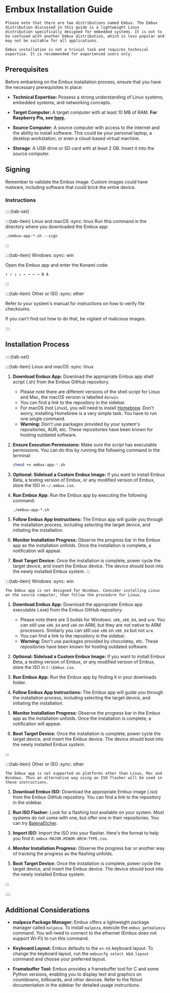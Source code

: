 # Embux Installation Guide

```{warning}
Please note that there are two distributions named Embux. The Embux distribution discussed in this guide is a lightweight Linux distribution specifically designed for embedded systems. It is not to be confused with another Embux distribution, which is less popular and may not be suitable for all applications.
```

```{warning}
Embux installation is not a trivial task and requires technical expertise. It is recommended for experienced users only.
```

## Prerequisites

Before embarking on the Embux installation process, ensure that you have the necessary prerequisites in place:

* **Technical Expertise:** Possess a strong understanding of Linux systems, embedded systems, and networking concepts.

* **Target Computer:** A target computer with at least 10 MB of RAM. **For Raspberry Pis, see [here](install_raspberry.html).**

* **Source Computer:** A source computer with access to the internet and the ability to install software. This could be your personal laptop, a desktop workstation, or even a cloud-based virtual machine.

* **Storage**: A USB drive or SD card with at least 2 GB. Insert it into the source computer.

## Signing

Remember to validate the Embux image. Custom images could have malware, including software that could brick the entire device.

### Instructions

::::{tab-set}

:::{tab-item} Linux and macOS
:sync: linux
Run this command in the directory where you downloaded the Embux app:

```
./embux-app-*.sh --sign
```
:::

:::{tab-item} Windows
:sync: win

Open the Embux app and enter the Konami code:
```
↑ ↑ ↓ ↓ ← → ← → B A
```
:::

:::{tab-item} Other or ISO
:sync: other

Refer to your system's manual for instructions on how to verify file checksums.

If you can't find out how to do that, be vigilant of malicious images.

::::

## Installation Process

::::{tab-set}

:::{tab-item} Linux and macOS
:sync: linux

1. **Download Embux App:** Download the appropriate Embux app shell script (.sh) from the Embux GitHub repository.
   * Please note there are different versions of the shell script for Linux and Mac, the macOS version is labelled `darwin`.
   * You can find a link to the repository in the sidebar.
   * For macOS (not Linux), you will need to install [Homebrew](https://brew.sh). Don't worry, installing Homebrew is a very simple task. You have to run one single command.
   * **Warning:** Don't use packages provided by your system's repositories, AUR, etc. These repositories have been known for hosting outdated software.

3. **Ensure Execution Permissions:** Make sure the script has executable permissions. You can do this by running the following command in the terminal:

    ```bash
    chmod +x embux-app-*.sh
    ```

4. **Optional: Sideload a Custom Embux Image:** If you want to install Embux Beta, a testing version of Embux, or any modified version of Embux, store the ISO in `~/.embux.iso`.

5. **Run Embux App:** Run the Embux app by executing the following command:

    ```bash
    ./embux-app-*.sh
    ```

6. **Follow Embux App Instructions:** The Embux app will guide you through the installation process, including selecting the target device, and initiating the installation.

7. **Monitor Installation Progress:** Observe the progress bar in the Embux app as the installation unfolds. Once the installation is complete, a notification will appear.

8. **Boot Target Device:** Once the installation is complete, power cycle the target device, and insert the Embux device. The device should boot into the newly installed Embux system.
:::

:::{tab-item} Windows
:sync: win

```{warning}
The Embux app is not designed for Windows. Consider installing Linux on the source computer, then follow the procedure for Linux.
```

1. **Download Embux App:** Download the appropriate Embux app executable (.exe) from the Embux GitHub repository.
   * Please note there are 3 builds for Windows: `x86`, `x66_64`, and `arm`. You can still use `x86_64` and `x86` on ARM, but they are not native to ARM processors. Similarly you can still use `x86` on `x86_64` but not `arm`.
   * You can find a link to the repository in the sidebar.
   * **Warning:** Don't use packages provided by chocolatey, etc. These repositories have been known for hosting outdated software.

3. **Optional: Sideload a Custom Embux Image:** If you want to install Embux Beta, a testing version of Embux, or any modified version of Embux, store the ISO in `C:\Embux.iso`.

4. **Run Embux App:** Run the Embux app by finding it in your downloads folder.

5. **Follow Embux App Instructions:** The Embux app will guide you through the installation process, including selecting the target device, and initiating the installation.

6. **Monitor Installation Progress:** Observe the progress bar in the Embux app as the installation unfolds. Once the installation is complete, a notification will appear.

7. **Boot Target Device:** Once the installation is complete, power cycle the target device, and insert the Embux device. The device should boot into the newly installed Embux system.

:::

:::{tab-item} Other or ISO
:sync: other

```{warning}
The Embux app is not supported on platforms other than Linux, Mac and Windows. Thus an alternative way using an ISO flasher will be used in these instructions.
```

1. **Download Embux ISO:** Download the appropriate Embux image (.iso) from the Embux GitHub repository. You can find a link to the repository in the sidebar.

3. **Run ISO Flasher:** Look for a flashing tool available on your system. Most systems do not come with one, but offer one in their repositories. You can try [BalenaEtcher](https://etcher.balena.io).

4. **Import ISO:** Import the ISO into your flasher. Here's the format to help you find it: `embux-MAJOR.MINOR-ARCH-TYPE.iso`.

5. **Monitor Installation Progress:** Observe the progress bar or another way of tracking the progress as the flashing unfolds.

6. **Boot Target Device:** Once the installation is complete, power cycle the target device, and insert the Embux device. The device should boot into the newly installed Embux system.

:::

::::

## Additional Considerations

* **malpeza Package Manager:** Embux offers a lightweight package manager called `malpeza`. To install `malpeza`, execute the `embux_getmalpeza` command. You will need to connect to the ethernet (Embux does not support Wi-Fi) to run this command.

* **Keyboard Layout:** Embux defaults to the `en-US` keyboard layout. To change the keyboard layout, run the `embuxcfg select kbd.layout` command and choose your preferred layout.

* **Framebuffer Tool:** Embux provides a framebuffer tool for C and some Python versions, enabling you to display text and graphics on countdowns, billboards, and other devices. Refer to the fbtool documentation in the sidebar for detailed usage instructions.
